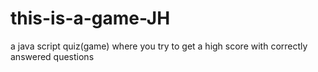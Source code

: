 # this-is-a-game-JH
a java script quiz(game) where you try to get a high score with correctly answered questions
